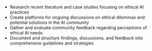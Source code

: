- Research recent literature and case studies focusing on ethical AI practices
- Create platforms for ongoing discussions on ethical dilemmas and potential solutions in the AI community
- Gather and evaluate community feedback regarding perceptions of ethical AI needs
- Document and structure findings, discussions, and feedback into comprehensive guidelines and strategies